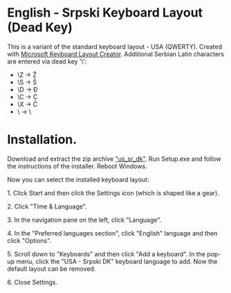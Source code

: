 # English - Srpski Keyboard Layout (Dead Key)

This is a variant of the standard keyboard layout - USA (QWERTY).
Created with [Microsoft Keyboard Layout Creator](https://www.microsoft.com/en-us/download/details.aspx?id=102134).
Additional Serbian Latin characters are entered via dead key '\\':

- \Z -> Ž
- \S -> Š
- \D -> Đ
- \C -> Ć
- \X -> Č
- \\ -> \

# Installation.

Download and extract the zip archive ["us_sr_dk"](https://github.com/corax4/English-Serpsi_Keyboard_DeadKey). Run Setup.exe and follow the instructions of the installer. Reboot Windows.

Now you can select the installed keyboard layout:

1. Click Start and then click the Settings icon (which is shaped like a gear).

2. Click "Time & Language".

3. In the navigation pane on the left, click "Language".

4. In the "Preferred languages section", click "English" language and then click "Options".

5. Scroll down to "Keyboards" and then click "Add a keyboard". In the pop-up menu, click the "USA - Srpski DK" keyboard language to add. Now the default layout can be removed.

6. Close Settings.

